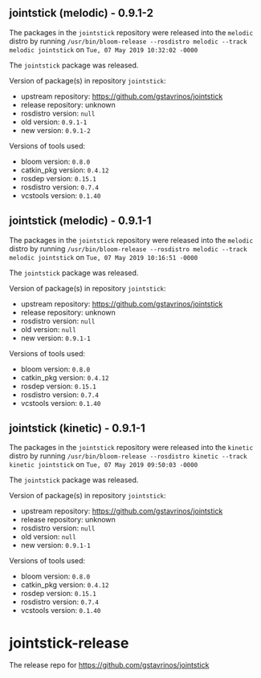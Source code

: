 ## jointstick (melodic) - 0.9.1-2

The packages in the `jointstick` repository were released into the `melodic` distro by running `/usr/bin/bloom-release --rosdistro melodic --track melodic jointstick` on `Tue, 07 May 2019 10:32:02 -0000`

The `jointstick` package was released.

Version of package(s) in repository `jointstick`:

- upstream repository: https://github.com/gstavrinos/jointstick
- release repository: unknown
- rosdistro version: `null`
- old version: `0.9.1-1`
- new version: `0.9.1-2`

Versions of tools used:

- bloom version: `0.8.0`
- catkin_pkg version: `0.4.12`
- rosdep version: `0.15.1`
- rosdistro version: `0.7.4`
- vcstools version: `0.1.40`


## jointstick (melodic) - 0.9.1-1

The packages in the `jointstick` repository were released into the `melodic` distro by running `/usr/bin/bloom-release --rosdistro melodic --track melodic jointstick` on `Tue, 07 May 2019 10:16:51 -0000`

The `jointstick` package was released.

Version of package(s) in repository `jointstick`:

- upstream repository: https://github.com/gstavrinos/jointstick
- release repository: unknown
- rosdistro version: `null`
- old version: `null`
- new version: `0.9.1-1`

Versions of tools used:

- bloom version: `0.8.0`
- catkin_pkg version: `0.4.12`
- rosdep version: `0.15.1`
- rosdistro version: `0.7.4`
- vcstools version: `0.1.40`


## jointstick (kinetic) - 0.9.1-1

The packages in the `jointstick` repository were released into the `kinetic` distro by running `/usr/bin/bloom-release --rosdistro kinetic --track kinetic jointstick` on `Tue, 07 May 2019 09:50:03 -0000`

The `jointstick` package was released.

Version of package(s) in repository `jointstick`:

- upstream repository: https://github.com/gstavrinos/jointstick
- release repository: unknown
- rosdistro version: `null`
- old version: `null`
- new version: `0.9.1-1`

Versions of tools used:

- bloom version: `0.8.0`
- catkin_pkg version: `0.4.12`
- rosdep version: `0.15.1`
- rosdistro version: `0.7.4`
- vcstools version: `0.1.40`


# jointstick-release
The release repo for https://github.com/gstavrinos/jointstick
